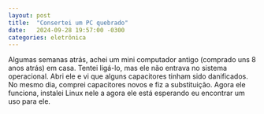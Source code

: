 ```yaml
---
layout: post
title:  "Consertei um PC quebrado"
date:   2024-09-28 19:57:00 -0300
categories: eletrônica
---
```


Algumas semanas atrás, achei um mini computador antigo (comprado uns 8 anos atrás) em casa. Tentei ligá-lo, mas ele não entrava no sistema operacional. Abri ele e vi que alguns capacitores tinham sido danificados. No mesmo dia, comprei capacitores novos e fiz a substituição. Agora ele funciona, instalei Linux nele a agora ele está esperando eu encontrar um uso para ele.
